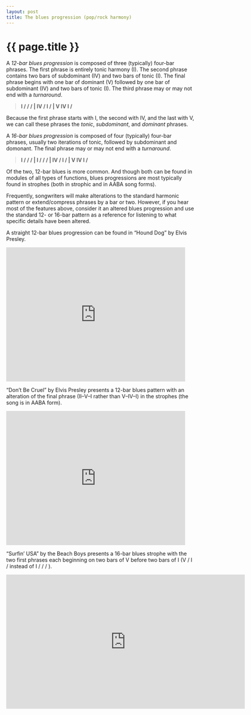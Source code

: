 ```yaml
---
layout: post
title: The blues progression (pop/rock harmony)
---
```


{{ page.title }}
================

A *12-bar blues progression* is composed of three (typically) four-bar phrases. The first phrase is entirely tonic harmony (I). The second phrase contains two bars of subdominant (IV) and two bars of tonic (I). The final phrase begins with one bar of dominant (V) followed by one bar of subdominant (IV) and two bars of tonic (I). The third phrase may or may not end with a *turnaround*.

> **I / / / | IV / I / | V IV I /**

Because the first phrase starts with I, the second with IV, and the last with V, we can call these phrases the *tonic*, *subdominant*, and *dominant* phrases.

A *16-bar blues progression* is composed of four (typically) four-bar phrases, usually two iterations of tonic, followed by subdominant and domonant. The final phrase may or may not end with a *turnaround*.

> **I / / / | I / / / | IV / I / | V IV I /**

Of the two, 12-bar blues is more common. And though both can be found in modules of all types of functions, blues progressions are most typically found in strophes (both in strophic and in AABA song forms).

Frequently, songwriters will make alterations to the standard harmonic pattern or extend/compress phrases by a bar or two. However, if you hear most of the features above, consider it an altered blues progression and use the standard 12- or 16-bar pattern as a reference for listening to what specific details have been altered.

A straight 12-bar blues progression can be found in “Hound Dog” by Elvis Presley. 

<iframe width="480" height="360" src="http://www.youtube.com/embed/2MnmIVBSZYM?rel=0" frameborder="0" allowfullscreen></iframe>

“Don’t Be Cruel” by Elvis Presley presents a 12-bar blues pattern with an alteration of the final phrase (II–V–I rather than V–IV–I) in the strophes (the song is in AABA form). 

<iframe width="480" height="360" src="http://www.youtube.com/embed/mLSgqH2BOeg?rel=0" frameborder="0" allowfullscreen></iframe>

“Surfin’ USA” by the Beach Boys presents a 16-bar blues strophe with the two first phrases each beginning on two bars of V before two bars of I (V / I / instead of I / / / ).

<iframe width="640" height="360" src="http://www.youtube.com/embed/2s4slliAtQU?rel=0" frameborder="0" allowfullscreen></iframe>

